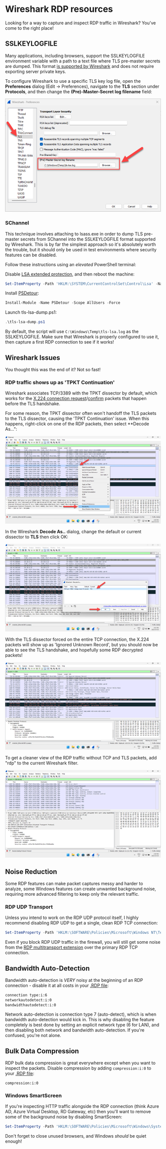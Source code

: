 # Wireshark RDP resources

Looking for a way to capture and inspect RDP traffic in Wireshark? You've come to the right place!

## SSLKEYLOGFILE

Many applications, including browsers, support the SSLKEYLOGFILE environment variable with a path to a text file where TLS pre-master secrets are dumped. This format [is supported by Wireshark](https://wiki.wireshark.org/TLS#using-the-pre-master-secret) and does not require exporting server private keys.

To configure Wireshark to use a specific TLS key log file, open the **Preferences** dialog (Edit -> Preferences), navigate to the **TLS** section under **Protocols**, and then change the **(Pre)-Master-Secret log filename** field:

![Wireshark TLS key log file](./images/wireshark_tls_key_log_file.png)

### SChannel

This technique involves attaching to lsass.exe in order to dump TLS pre-master secrets from SChannel into the SSLKEYLOGFILE format supported by Wireshark. This is by far the simplest approach so it's absolutely worth the trouble, but it should only be used in test environments where security features can be disabled.

Follow these instructions using an *elevated* PowerShell terminal:

Disable [LSA extended protection](https://learn.microsoft.com/en-us/windows-server/security/credentials-protection-and-management/configuring-additional-lsa-protection#how-to-disable-lsa-protection), and then reboot the machine:

```PowerShell
Set-ItemProperty -Path 'HKLM:\SYSTEM\CurrentControlSet\Control\Lsa' -Name 'RunAsPPL' -Value 0
```

Install [PSDetour](https://github.com/jborean93/PSDetour):

```PowerShell
Install-Module -Name PSDetour -Scope AllUsers -Force
```

Launch tls-lsa-dump.ps1:

```PowerShell
.\tls-lsa-dump.ps1
```

By default, the script will use `C:\Windows\Temp\tls-lsa.log` as the SSLKEYLOGFILE. Make sure that Wireshark is properly configured to use it, then capture a first RDP connection to see if it works!

## Wireshark Issues

You thought this was the end of it? Not so fast!

### RDP traffic shows up as 'TPKT Continuation'

Wireshark associates TCP/3389 with the TPKT dissector by default, which works for the [X.224 connection request](https://learn.microsoft.com/en-us/openspecs/windows_protocols/ms-rdpbcgr/902b090b-9cb3-4efc-92bf-ee13373371e3)/[confirm](https://learn.microsoft.com/en-us/openspecs/windows_protocols/ms-rdpbcgr/13757f8f-66db-4273-9d2c-385c33b1e483) packets that happen before the TLS handshake.

For some reason, the TPKT dissector often won't handoff the TLS packets to the TLS dissector, causing the 'TPKT Continuation' issue. When this happens, right-click on one of the RDP packets, then select **Decode As...":

![Wireshark TPKT Decode As...](./images/wireshark_tpkt_decode_as.png)

In the Wireshark **Decode As..** dialog, change the default or current dissector to **TLS** then click OK:

![Wireshark Decode As TLS](./images/wireshark_decode_as_tls.png)

With the TLS dissector forced on the entire TCP connection, the X.224 packets will show up as 'Ignored Unknown Record', but you should now be able to see the TLS handshake, and hopefully some RDP decrypted packets!

![Wireshark RDP with TLS dissector](./images/wireshark_tls_dissector_rdp.png)

To get a cleaner view of the RDP traffic without TCP and TLS packets, add "rdp" to the current Wireshark filter.

![Wireshark RDP dissector filter](./images/wireshark_rdp_dissector_filter.png)

## Noise Reduction

Some RDP features can make packet captures messy and harder to analyze, some Windows features can create unwanted background noise, requiring more advanced filtering to keep only the relevant traffic.

### RDP UDP Transport

Unless you intend to work on the RDP UDP protocol itself, I highly recommend disabling RDP UDP to get a single, clean RDP TCP connection:

```PowerShell
Set-ItemProperty -Path 'HKLM:\SOFTWARE\Policies\Microsoft\Windows NT\Terminal Services\Client' -Name 'fClientDisableUDP' -Value 1
```

Even if you block RDP UDP traffic in the firewall, you will still get some noise from the [RDP multitransport extension](https://learn.microsoft.com/en-us/openspecs/windows_protocols/ms-rdpemt/4d98f550-6b0d-4d5f-89f5-2ac8616246a2) over the primary RDP TCP connection.

## Bandwidth Auto-Detection

Bandwidth auto-detection is *VERY* noisy at the beginning of an RDP connection - disable it at all costs in your [.RDP file](https://learn.microsoft.com/en-us/windows-server/remote/remote-desktop-services/clients/rdp-files):

```
connection type:i:6
networkautodetect:i:0
bandwidthautodetect:i:0
```

Network auto-detection is connection type 7 (auto-detect), which is when bandwidth auto-detection would kick in. This is why disabling the feature completely is best done by setting an explicit network type (6 for LAN), and then disabling both network and bandwidth auto-detection. If you're confused, you're not alone.

## Bulk Data Compression

RDP bulk data compression is great everywhere except when you want to inspect the packets. Disable compression by adding `compression:i:0` to your [.RDP file](https://learn.microsoft.com/en-us/windows-server/remote/remote-desktop-services/clients/rdp-files):

```
compression:i:0
```

### Windows SmartScreen

If you're inspecting HTTP traffic alongside the RDP connection (think Azure AD, Azure Virtual Desktop, RD Gateway, etc) then you'll want to remove some of the background noise by disabling SmartScreen:

```PowerShell
Set-ItemProperty -Path 'HKLM:\SOFTWARE\Policies\Microsoft\Windows\System' -Name 'EnableSmartScreen' -Type DWORD -Value 0
```

Don't forget to close unused browsers, and Windows *should* be quiet enough!
